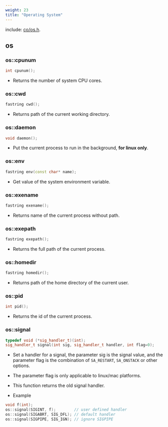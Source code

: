 ```yaml
---
weight: 23
title: "Operating System"
---
```


include: [co/os.h](https://github.com/idealvin/co/blob/master/include/co/os.h).


## os


### os::cpunum


```cpp
int cpunum();
```


- Returns the number of system CPU cores.





### os::cwd


```cpp
fastring cwd();
```


- Returns path of the current working directory.





### os::daemon


```cpp
void daemon();
```


- Put the current process to run in the background, **for linux only**.





### os::env


```cpp
fastring env(const char* name);
```


- Get value of the system environment variable.





### os::exename


```cpp
fastring exename();
```


- Returns name of the current process without path.





### os::exepath


```cpp
fastring exepath();
```


- Returns the full path of the current process.





### os::homedir


```cpp
fastring homedir();
```


- Returns path of the home directory of the current user.





### os::pid


```cpp
int pid();
```


- Returns the id of the current process.





### os::signal


```cpp
typedef void (*sig_handler_t)(int);
sig_handler_t signal(int sig, sig_handler_t handler, int flag=0);
```


- Set a handler for a signal, the parameter sig is the signal value, and the parameter flag is the combination of `SA_RESTART`, `SA_ONSTACK` or other options.
- The parameter flag is only applicable to linux/mac platforms.
- This function returns the old signal handler.



- Example



```cpp
void f(int);
os::signal(SIGINT, f);        // user defined handler
os::signal(SIGABRT, SIG_DFL); // default handler
os::signal(SIGPIPE, SIG_IGN); // ignore SIGPIPE
```
